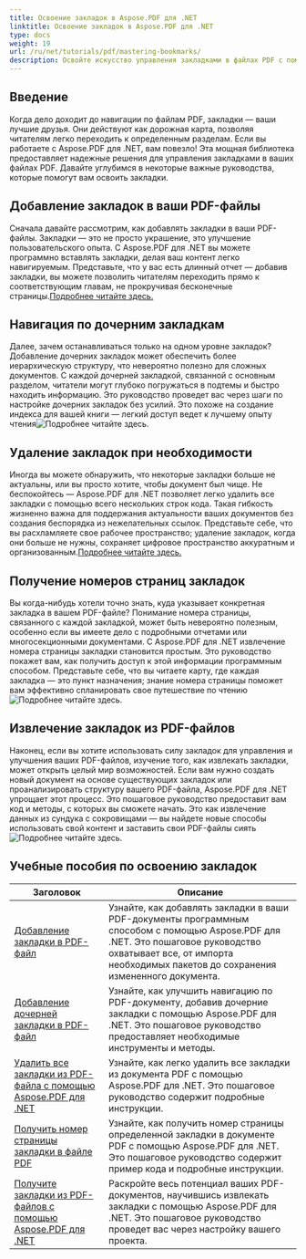 ```yaml
---
title: Освоение закладок в Aspose.PDF для .NET
linktitle: Освоение закладок в Aspose.PDF для .NET
type: docs
weight: 19
url: /ru/net/tutorials/pdf/mastering-bookmarks/
description: Освойте искусство управления закладками в файлах PDF с помощью Aspose.PDF для .NET. Наши руководства охватывают все от добавления до удаления закладок без проблем.
---
```

## Введение

Когда дело доходит до навигации по файлам PDF, закладки — ваши лучшие друзья. Они действуют как дорожная карта, позволяя читателям легко переходить к определенным разделам. Если вы работаете с Aspose.PDF для .NET, вам повезло! Эта мощная библиотека предоставляет надежные решения для управления закладками в ваших файлах PDF. Давайте углубимся в некоторые важные руководства, которые помогут вам освоить закладки.

## Добавление закладок в ваши PDF-файлы

Сначала давайте рассмотрим, как добавлять закладки в ваши PDF-файлы. Закладки — это не просто украшение, это улучшение пользовательского опыта. С Aspose.PDF для .NET вы можете программно вставлять закладки, делая ваш контент легко навигируемым. Представьте, что у вас есть длинный отчет — добавив закладки, вы можете позволить читателям переходить прямо к соответствующим главам, не прокручивая бесконечные страницы.[Подробнее читайте здесь.](./adding-bookmark/)

## Навигация по дочерним закладкам

 Далее, зачем останавливаться только на одном уровне закладок? Добавление дочерних закладок может обеспечить более иерархическую структуру, что невероятно полезно для сложных документов. С каждой дочерней закладкой, связанной с основным разделом, читатели могут глубоко погружаться в подтемы и быстро находить информацию. Это руководство проведет вас через шаги по настройке дочерних закладок без усилий. Это похоже на создание индекса для вашей книги — легкий доступ ведет к лучшему опыту чтения![Подробнее читайте здесь.](./adding-child-bookmark/)

## Удаление закладок при необходимости

Иногда вы можете обнаружить, что некоторые закладки больше не актуальны, или вы просто хотите, чтобы документ был чище. Не беспокойтесь — Aspose.PDF для .NET позволяет легко удалить все закладки с помощью всего нескольких строк кода. Такая гибкость жизненно важна для поддержания актуальности ваших документов без создания беспорядка из нежелательных ссылок. Представьте себе, что вы расхламляете свое рабочее пространство; удаление закладок, когда они больше не нужны, сохраняет цифровое пространство аккуратным и организованным.[Подробнее читайте здесь.](./remove-all-bookmarks/)

## Получение номеров страниц закладок

Вы когда-нибудь хотели точно знать, куда указывает конкретная закладка в вашем PDF-файле? Понимание номера страницы, связанного с каждой закладкой, может быть невероятно полезным, особенно если вы имеете дело с подробными отчетами или многосекционными документами. С Aspose.PDF для .NET извлечение номера страницы закладки становится простым. Это руководство покажет вам, как получить доступ к этой информации программным способом. Представьте себе, что вы читаете карту, где каждая закладка — это пункт назначения; знание номера страницы поможет вам эффективно спланировать свое путешествие по чтению![Подробнее читайте здесь.](./retrieve-bookmark-page-number/)

## Извлечение закладок из PDF-файлов

Наконец, если вы хотите использовать силу закладок для управления и улучшения ваших PDF-файлов, изучение того, как извлекать закладки, может открыть целый мир возможностей. Если вам нужно создать новый документ на основе существующих закладок или проанализировать структуру вашего PDF-файла, Aspose.PDF для .NET упрощает этот процесс. Это пошаговое руководство предоставит вам код и методы, с которых вы сможете начать. Это как извлечение данных из сундука с сокровищами — вы найдете новые способы использовать свой контент и заставить свои PDF-файлы сиять![Подробнее читайте здесь.](./get-bookmarks-from-pdf-files/)

## Учебные пособия по освоению закладок
| Заголовок | Описание |
| --- | --- | 
| [Добавление закладки в PDF-файл](./adding-bookmark/) | Узнайте, как добавлять закладки в ваши PDF-документы программным способом с помощью Aspose.PDF для .NET. Это пошаговое руководство охватывает все, от импорта необходимых пакетов до сохранения измененного документа. |  
| [Добавление дочерней закладки в PDF-файл](./adding-child-bookmark/) | Узнайте, как улучшить навигацию по PDF-документу, добавив дочерние закладки с помощью Aspose.PDF для .NET. Это пошаговое руководство предоставляет необходимые инструменты и методы. |  
| [Удалить все закладки из PDF-файла с помощью Aspose.PDF для .NET](./remove-all-bookmarks/) | Узнайте, как легко удалить все закладки из документа PDF с помощью Aspose.PDF для .NET. Это пошаговое руководство содержит подробные инструкции. |  
| [Получить номер страницы закладки в файле PDF](./retrieve-bookmark-page-number/) | Узнайте, как получить номер страницы определенной закладки в документе PDF с помощью Aspose.PDF для .NET. Это пошаговое руководство содержит пример кода и подробные инструкции. |  
| [Получите закладки из PDF-файлов с помощью Aspose.PDF для .NET](./get-bookmarks-from-pdf-files/) | Раскройте весь потенциал ваших PDF-документов, научившись извлекать закладки с помощью Aspose.PDF для .NET. Это пошаговое руководство проведет вас через настройку вашего проекта. |  